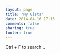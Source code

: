 ```yaml
---
layout: page
title: "My Gists"
date: 2014-04-16 17:15
comments: false
sharing: true
footer: true
---
```


<script type="text/javascript" src="http://code.jquery.com/jquery-2.1.0.min.js">
</script>
<script type="text/javascript">
$.ajax({
         "type":"GET",
         "url":"https://api.github.com/users/pfmiles/gists",
         "data":"",
         "success":function(data){
                var ctt = "";
                for(index in data){
                    var gist = data[index];
                    ctt += '<a href="'+ gist.html_url +'">' + gist.description + '</a><br/><br/>';
                }
                $("p#gists").html(ctt);
             }
    });
</script>
<span>Ctrl + F to search...</span>
<p id="gists"></p>
